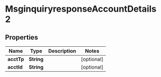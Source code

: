 

# MsginquiryresponseAccountDetails2

## Properties

Name | Type | Description | Notes
------------ | ------------- | ------------- | -------------
**acctTp** | **String** |  |  [optional]
**acctId** | **String** |  |  [optional]



